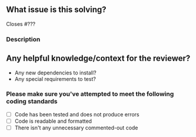 ## What issue is this solving?

<!-- replace ??? with the issue number. This will ensure the related issue is automatically closed when the PR is merged. -->
Closes #???

### Description
<!-- Brief description of change -->

<!-- Add any additional expected behavior here if it is not described in the linked issue. -->

## Any helpful knowledge/context for the reviewer?

- Any new dependencies to install?
- Any special requirements to test?

### Please make sure you've attempted to meet the following coding standards

- [ ] Code has been tested and does not produce errors
- [ ] Code is readable and formatted
- [ ] There isn't any unnecessary commented-out code
